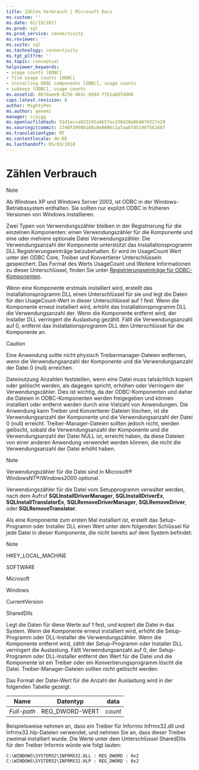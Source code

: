 ```yaml
---
title: Zählen Verbrauch | Microsoft Docs
ms.custom: ''
ms.date: 01/19/2017
ms.prod: sql
ms.prod_service: connectivity
ms.reviewer: ''
ms.suite: sql
ms.technology: connectivity
ms.tgt_pltfrm: ''
ms.topic: conceptual
helpviewer_keywords:
- usage counts [ODBC]
- file usage counts [ODBC]
- installing ODBC components [ODBC], usage counts
- subkeys [ODBC], usage counts
ms.assetid: 0678aee9-8256-463c-89dd-77b1a0dfdd60
caps.latest.revision: 8
author: MightyPen
ms.author: genemi
manager: craigg
ms.openlocfilehash: 51d1acca922245a4b57ecd30428e0b4079327e29
ms.sourcegitcommit: 1740f3090b168c0e809611a7aa6fd514075616bf
ms.translationtype: MT
ms.contentlocale: de-DE
ms.lasthandoff: 05/03/2018
---
```

# <a name="usage-counting"></a>Zählen Verbrauch
> [!NOTE]  
>  Ab Windows XP und Windows Server 2003, ist ODBC in der Windows-Betriebssystem enthalten. Sie sollten nur explizit ODBC in früheren Versionen von Windows installieren.  
  
 Zwei Typen von Verwendungszähler bleiben in der Registrierung für die einzelnen Komponenten: einen Verwendungszähler für die Komponente und eine oder mehrere optionale Datei Verwendungszähler. Die Verwendungsanzahl der Komponente unterstützt das Installationsprogramm DLL Registrierungseinträge beizubehalten. Er wird im UsageCount Wert unter der ODBC Core, Treiber und Konvertierer Unterschlüsseln gespeichert. Das Format des Werts UsageCount und Weitere Informationen zu dieser Unterschlüssel, finden Sie unter [Registrierungseinträge für ODBC-Komponenten](../../../odbc/reference/install/registry-entries-for-odbc-components.md).  
  
 Wenn eine Komponente erstmals installiert wird, erstellt das Installationsprogramm DLL einen Unterschlüssel für sie und legt die Daten für den UsageCount-Wert in dieser Unterschlüssel auf 1 fest. Wenn die Komponente erneut installiert wird, erhöht das Installationsprogramm DLL die Verwendungsanzahl der. Wenn die Komponente entfernt wird, der Installer DLL verringert die Auslastung gezählt. Fällt die Verwendungsanzahl auf 0, entfernt das Installationsprogramm DLL den Unterschlüssel für die Komponente an.  
  
> [!CAUTION]  
>  Eine Anwendung sollte nicht physisch Treibermanager-Dateien entfernen, wenn die Verwendungsanzahl der Komponente und die Verwendungsanzahl der Datei 0 (null) erreichen.  
  
 Dateinutzung Anzahlen feststellen, wenn eine Datei muss tatsächlich kopiert oder gelöscht werden, als dagegen spricht, erhöhen oder Verringern der Verwendungszähler. Dies ist wichtig, da der ODBC-Komponenten und daher die Dateien in ODBC-Komponenten werden freigegeben und können installiert oder entfernt werden durch eine Vielzahl von Anwendungen. Die Anwendung kann Treiber und Konvertierer Dateien löschen, ist die Verwendungsanzahl der Komponente und die Verwendungsanzahl der Datei 0 (null) erreicht. Treiber-Manager-Dateien sollten jedoch nicht, werden gelöscht, sobald die Verwendungsanzahl der Komponente und die Verwendungsanzahl der Datei NULL ist, erreicht haben, da diese Dateien von einer anderen Anwendung verwendet werden können, die nicht die Verwendungsanzahl der Datei erhöht haben.  
  
> [!NOTE]  
>  Verwendungszähler für die Datei sind in Microsoft® WindowsNT®/Windows2000 optional.  
  
 Verwendungszähler für die Datei vom Setupprogramm verwaltet werden, nach dem Aufruf **SQLInstallDriverManager**, **SQLInstallDriverEx**, **SQLInstallTranslatorEx**, **SQLRemoveDriverManager**, **SQLRemoveDriver**, oder **SQLRemoveTranslator**.  
  
 Als eine Komponente zum ersten Mal installiert ist, erstellt das Setup-Programm oder Installer DLL einen Wert unter dem folgenden Schlüssel für jede Datei in dieser Komponente, die nicht bereits auf dem System befindet:  
  
> [!NOTE]  
>  HKEY_LOCAL_MACHINE  
>   
>  SOFTWARE  
>   
>  Microsoft  
>   
>  Windows  
>   
>  CurrentVersion  
>   
>  SharedDlls  
  
 Legt die Daten für diese Werte auf 1 fest, und kopiert die Datei in das System. Wenn die Komponente erneut installiert wird, erhöht die Setup-Programm oder DLL-Installer die Verwendungszähler. Wenn die Komponente entfernt wird, zählt der Setup-Programm oder Installer DLL verringert die Auslastung. Fällt Verwendungsanzahl auf 0, der Setup-Programm oder DLL-Installer entfernt den Wert für die Datei und die Komponente ist ein Treiber oder ein Konvertierungsprogramm löscht die Datei. Treiber-Manager-Dateien sollten nicht gelöscht werden.  
  
 Das Format der Datei-Wert für die Anzahl der Auslastung wird in der folgenden Tabelle gezeigt.  
  
|Name|Datentyp|data|  
|----------|---------------|----------|  
|*Full-path*|REG_DWORD-WERT|*count*|  
  
 Beispielsweise nehmen an, dass ein Treiber für Informix Infrmx32.dll und Infrmx32.hlp-Dateien verwendet, und nehmen Sie an, dass dieser Treiber zweimal installiert wurde. Die Werte unter dem Unterschlüssel SharedDlls für den Treiber Informix würde wie folgt lauten:  
  
```  
C:\WINDOWS\SYSTEM32\INFRMX32.DLL : REG_DWORD : 0x2  
C:\WINDOWS\SYSTEM32\INFRMX32.HLP : REG_DWORD : 0x2  
```
